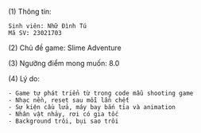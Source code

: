 (1) Thông tin:

    Sinh viên: Nhữ Đình Tú
    Mã SV: 23021703
    
(2) Chủ đề game: Slime Adventure

(3) Ngưỡng điểm mong muốn: 8.0

(4) Lý do:

    - Game tự phát triển từ trong code mẫu shooting game
    - Nhạc nền, reset sau mỗi lần chết
    - Sự kiện cầu lửa, máy bay bắn tỉa và animation
    - Nhân vật nhảy, rơi có gia tốc
    - Background trôi, bụi sao trôi
